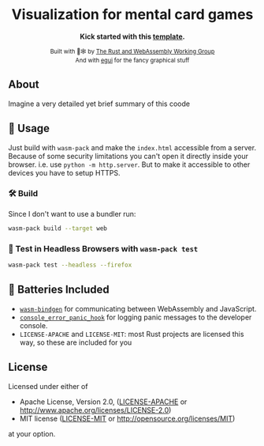<div align="center">

  <h1>Visualization for mental card games</h1>

  <strong>Kick started with this <a href="https://github.com/rustwasm/wasm-pack">template</a>.</strong>

  <sub>Built with 🦀🕸 by <a href="https://rustwasm.github.io/">The Rust and WebAssembly Working Group</a><br>
  And with <a href="https://github.com/emilk/egui">egui</a> for the fancy graphical stuff</sub>
</div>

## About

Imagine a very detailed yet brief summary of this coode

## 🚴 Usage

Just build with `wasm-pack` and make the `index.html` accessible from a server. Because of some security limitations you can't open it directly inside your browser.
i.e. use `python -m http.server`. But to make it accessible to other devices you have to setup HTTPS.

### 🛠️ Build

Since I don't want to use a bundler run:

```bash
wasm-pack build --target web
```

### 🔬 Test in Headless Browsers with `wasm-pack test`

```bash
wasm-pack test --headless --firefox
```

## 🔋 Batteries Included

* [`wasm-bindgen`](https://github.com/rustwasm/wasm-bindgen) for communicating
  between WebAssembly and JavaScript.
* [`console_error_panic_hook`](https://github.com/rustwasm/console_error_panic_hook)
  for logging panic messages to the developer console.
* `LICENSE-APACHE` and `LICENSE-MIT`: most Rust projects are licensed this way, so these are included for you

## License

Licensed under either of

* Apache License, Version 2.0, ([LICENSE-APACHE](LICENSE-APACHE) or http://www.apache.org/licenses/LICENSE-2.0)
* MIT license ([LICENSE-MIT](LICENSE-MIT) or http://opensource.org/licenses/MIT)

at your option.
